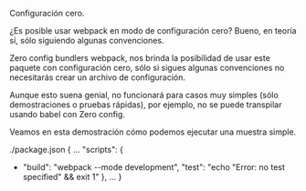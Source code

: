 Configuración cero.

¿Es posible usar webpack en modo de configuración cero? Bueno, en teoría sí, sólo siguiendo algunas convenciones.

Zero config bundlers webpack, nos brinda la posibilidad de usar este paquete con configuración cero, sólo si sigues algunas convenciones no necesitarás crear un archivo de configuración.

Aunque esto suena genial, no funcionará para casos muy simples (sólo demostraciones o pruebas rápidas), por ejemplo, no se puede transpilar usando babel con Zero config.

Veamos en esta demostración cómo podemos ejecutar una muestra simple.


./package.json
{
  ...
  "scripts": {
+   "build": "webpack --mode development",
    "test": "echo \"Error: no test specified\" && exit 1"
  },
  ...
}
